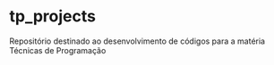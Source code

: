 # tp_projects
Repositório destinado ao desenvolvimento de códigos para a matéria Técnicas de Programação
